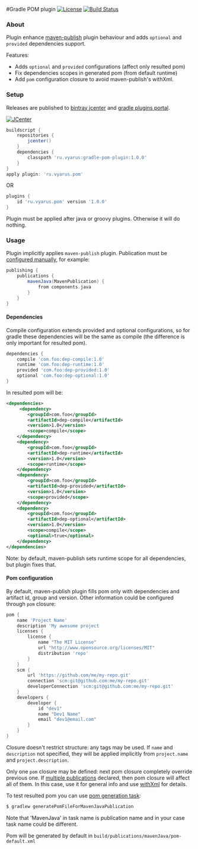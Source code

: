 #Gradle POM plugin
[![License](http://img.shields.io/badge/license-MIT-blue.svg?style=flat)](http://www.opensource.org/licenses/MIT)
[![Build Status](http://img.shields.io/travis/xvik/gradle-pom-plugin.svg)](https://travis-ci.org/xvik/gradle-pom-plugin)

### About

Plugin enhance [maven-publish](https://docs.gradle.org/current/userguide/publishing_maven.html) plugin behaviour and
adds `optional` and `provided` dependencies support.

Features:
* Adds `optional` and `provided` configurations (affect only resulted pom)
* Fix dependencies scopes in generated pom (from default runtime)
* Add `pom` configuration closure to avoid maven-publish's withXml.

### Setup

Releases are published to [bintray jcenter](https://bintray.com/bintray/jcenter) and [gradle plugins portal](https://plugins.gradle.org).

[![JCenter](https://img.shields.io/bintray/v/vyarus/xvik/gradle-pom-plugin.svg?label=jcenter)](https://bintray.com/vyarus/xvik/gradle-pom-plugin/_latestVersion)

```groovy
buildscript {
    repositories {
        jcenter()
    }
    dependencies {
        classpath 'ru.vyarus:gradle-pom-plugin:1.0.0'
    }
}
apply plugin: 'ru.vyarus.pom'
```

OR

```groovy
plugins {
    id 'ru.vyarus.pom' version '1.0.0'
}
```

Plugin must be applied after java or groovy plugins. Otherwise it will do nothing.

### Usage

Plugin implicitly applies `maven-publish` plugin. 
Publication must be [configured manually](https://docs.gradle.org/current/userguide/publishing_maven.html), for example:

```groovy
publishing {
    publications {
        mavenJava(MavenPublication) {
            from components.java
        }
    }
}
```

#### Dependencies

Compile configuration extends provided and optional configurations, so for gradle these dependencies will be the same
as compile (the difference is only important for resulted pom).

```groovy
dependencies {    
    compile 'com.foo:dep-compile:1.0'
    runtime 'com.foo:dep-runtime:1.0'
    provided 'com.foo:dep-provided:1.0'
    optional 'com.foo:dep-optional:1.0'        
}
```

In resulted pom will be:

```xml
<dependencies>
     <dependency>
        <groupId>com.foo</groupId>
        <artifactId>dep-compile</artifactId>
        <version>1.0</version>
        <scope>compile</scope>
    </dependency>
    <dependency>
        <groupId>com.foo</groupId>
        <artifactId>dep-runtime</artifactId>
        <version>1.0</version>
        <scope>runtime</scope>
    </dependency>
    <dependency>
        <groupId>com.foo</groupId>
        <artifactId>dep-provided</artifactId>
        <version>1.0</version>
        <scope>provided</scope>
    </dependency>
    <dependency>
        <groupId>com.foo</groupId>
        <artifactId>dep-optional</artifactId>
        <version>1.0</version>
        <scope>compile</scope>
        <optional>true</optional>
    </dependency>
</dependencies>
```

Note: by default, maven-publish sets runtime scope for all dependencies, but plugin fixes that.

#### Pom configuration

By default, maven-publish plugin fills pom only with dependencies and artifact id, group and version. 
Other information could be configured through `pom` closure:

```groovy
pom {
    name 'Project Name'
    description 'My awesome project
    licenses {
        license {
            name "The MIT License"
            url "http://www.opensource.org/licenses/MIT"
            distribution 'repo'
        }
    }
    scm {
        url 'https://github.com/me/my-repo.git'
        connection 'scm:git@github.com:me/my-repo.git'
        developerConnection 'scm:git@github.com:me/my-repo.git'
    }
    developers {
        developer {
            id "dev1"
            name "Dev1 Name"
            email "dev1@email.com"
        }
    }
}
```

Closure doesn't restrict structure: any tags may be used. 
If `name` and `description` not specified, they will be applied implicitly from `project.name` and `project.description`.

Only one `pom` closure may be defined: next pom closure completely override previous one.
If [multiple publications](https://docs.gradle.org/current/userguide/publishing_maven.html#N17EB8) declared, 
then pom closure will affect all of them. In this case, use it for general info 
and use [withXml](https://docs.gradle.org/current/userguide/publishing_maven.html#N17E99) for details.

To test resulted pom you can use [pom generation task](https://docs.gradle.org/current/userguide/publishing_maven.html#publishing_maven:generate-pom):

```bash
$ gradlew generatePomFileForMavenJavaPublication
```

Note that 'MavenJava' in task name is publication name and in your case task name could be different.

Pom will be generated by default in `build/publications/mavenJava/pom-default.xml`
